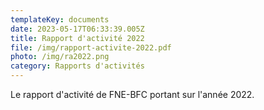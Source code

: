 ```yaml
---
templateKey: documents
date: 2023-05-17T06:33:39.005Z
title: Rapport d'activité 2022
file: /img/rapport-activite-2022.pdf
photo: /img/ra2022.png
category: Rapports d'activités
---
```

L﻿e rapport d'activité de FNE-BFC portant sur l'année 2022.